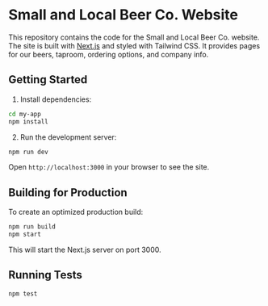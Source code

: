 # Small and Local Beer Co. Website

This repository contains the code for the Small and Local Beer Co. website. The site is built with [Next.js](https://nextjs.org/) and styled with Tailwind CSS. It provides pages for our beers, taproom, ordering options, and company info.

## Getting Started

1. Install dependencies:

```bash
cd my-app
npm install
```

2. Run the development server:

```bash
npm run dev
```

Open `http://localhost:3000` in your browser to see the site.

## Building for Production

To create an optimized production build:

```bash
npm run build
npm start
```

This will start the Next.js server on port 3000.


## Running Tests

```bash
npm test
```
